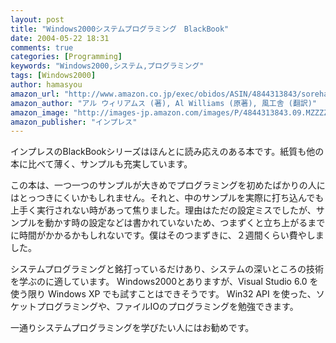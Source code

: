 ```yaml
---
layout: post
title: "Windows2000システムプログラミング　BlackBook"
date: 2004-05-22 18:31
comments: true
categories: [Programming]
keywords: "Windows2000,システム,プログラミング"
tags: [Windows2000]
author: hamasyou
amazon_url: "http://www.amazon.co.jp/exec/obidos/ASIN/4844313843/sorehabooks-22"
amazon_author: "アル ウィリアムス (著), Al Williams (原著), 風工舎 (翻訳)"
amazon_image: "http://images-jp.amazon.com/images/P/4844313843.09.MZZZZZZZ.jpg"
amazon_publisher: "インプレス"
---
```


インプレスのBlackBookシリーズはほんとに読み応えのある本です。紙質も他の本に比べて薄く、サンプルも充実しています。


<!-- more -->

この本は、一つ一つのサンプルが大きめでプログラミングを初めたばかりの人にはとっつきにくいかもしれません。それと、中のサンプルを実際に打ち込んでも上手く実行されない時があって焦りました。理由はただの設定ミスでしたが、サンプルを動かす時の設定などは書かれていないため、つまずくと立ち上がるまでに時間がかかるかもしれないです。僕はそのつまずきに、２週間くらい費やしました。

システムプログラミングと銘打っているだけあり、システムの深いところの技術を学ぶのに適しています。
Windows2000とありますが、Visual Studio 6.0  を使う限り Windows XP でも試すことはできそうです。 Win32 API を使った、ソケットプログラミングや、ファイルIOのプログラミングを勉強できます。

一通りシステムプログラミングを学びたい人にはお勧めです。



